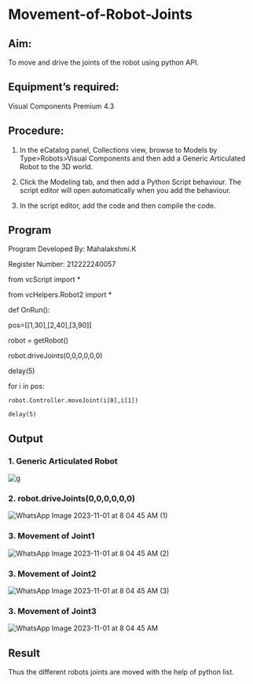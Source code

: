 # Movement-of-Robot-Joints
## Aim:  
To move and drive the joints of the robot using python API.

## Equipment’s required:

Visual Components Premium 4.3

## Procedure:

1. 	In the eCatalog panel, Collections view, browse to Models by Type>Robots>Visual Components and then add a Generic Articulated Robot to the 3D world.

2. 	Click the Modeling tab, and then add a Python Script behaviour. The script editor will open automatically when you add the behaviour.

3. 	In the script editor, add the code and then compile the code.

## Program

Program Developed By: Mahalakshmi.K

Register Number: 212222240057

from vcScript import *

from vcHelpers.Robot2 import *

def OnRun():
  
  pos=[[1,30],[2,40],[3,90]]
  
  robot = getRobot()
  
  robot.driveJoints(0,0,0,0,0,0)
  
  delay(5)
  
  for i in pos:
    
    robot.Controller.moveJoint(i[0],i[1])
    
    delay(5)

## Output
### 1. Generic Articulated Robot

![g](https://github.com/maha712/Movement-of-Robot-Joints/assets/121156360/d45126b5-b155-4c40-bd32-5ab5646d52b6)


### 2. robot.driveJoints(0,0,0,0,0,0)

![WhatsApp Image 2023-11-01 at 8 04 45 AM (1)](https://github.com/maha712/Movement-of-Robot-Joints/assets/121156360/1d9109a1-f6c5-4f91-a392-5fda3dd5ef0d)

### 3. Movement of Joint1

![WhatsApp Image 2023-11-01 at 8 04 45 AM (2)](https://github.com/maha712/Movement-of-Robot-Joints/assets/121156360/4be94d4b-fb95-41cc-8cb6-47bb307068db)

### 3. Movement of Joint2

![WhatsApp Image 2023-11-01 at 8 04 45 AM (3)](https://github.com/maha712/Movement-of-Robot-Joints/assets/121156360/60c98c36-380c-41aa-b6ea-1e21b1b1706b)

### 3. Movement of Joint3

![WhatsApp Image 2023-11-01 at 8 04 45 AM](https://github.com/maha712/Movement-of-Robot-Joints/assets/121156360/75e0cfb0-6ca2-4762-8264-59713ccd27c3)


## Result 
Thus the different robots joints are moved with the help of python list.


